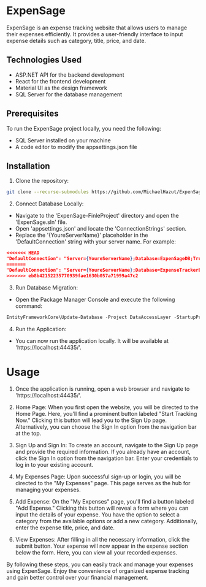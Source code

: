 ﻿# ExpenSage

ExpenSage is an expense tracking website that allows users to manage their expenses efficiently. It provides a user-friendly interface to input expense details such as category, title, price, and date.

## Technologies Used

- ASP.NET API for the backend development
- React for the frontend development
- Material UI as the design framework
- SQL Server for the database management

## Prerequisites

To run the ExpenSage project locally, you need the following:

- SQL Server installed on your machine
- A code editor to modify the appsettings.json file

## Installation

1. Clone the repository:

```bash
git clone --recurse-submodules https://github.com/MichaelHazut/ExpenSage-FinleProject.git
```

2. Connect Database Locally:
* Navigate to the 'ExpenSage-FinleProject' directory and open the 'ExpenSage.sln' file.
* Open 'appsettings.json' and locate the 'ConnectionStrings' section.
* Replace the '{YoureServerName}' placeholder in the 'DefaultConnection' string with your server name. For example:
```json
<<<<<<< HEAD
"DefaultConnection": "Server={YoureServerName};Database=ExpenSageDB;Trusted_Connection=True;TrustServerCertificate=true;"
=======
"DefaultConnection": "Server={YoureServerName};Database=ExpenseTrackerDb;Trusted_Connection=True;TrustServerCertificate=true;"
>>>>>>> eb8b42152235770939fae1630b057a71999a47c2
```

3. Run Database Migration:
* Open the Package Manager Console and execute the following command:
```powershell
EntityFrameworkCore\Update-Database -Project DataAccessLayer -StartupProject ExpenSage
```

4. Run the Application:
* You can now run the application locally. It will be available at 'https://localhost:44435/'.

# Usage
1. Once the application is running, open a web browser and navigate to 'https://localhost:44435/'.
2. Home Page: When you first open the website, you will be directed to the Home Page. Here, you'll find a prominent button labeled "Start Tracking Now." Clicking this button will lead you to the Sign Up page. Alternatively, you can choose the Sign In option from the navigation bar at the top.

2. Sign Up and Sign In: To create an account, navigate to the Sign Up page and provide the required information. If you already have an account, click the Sign In option from the navigation bar. Enter your credentials to log in to your existing account.

3. My Expenses Page: Upon successful sign-up or login, you will be directed to the "My Expenses" page. This page serves as the hub for managing your expenses.

4. Add Expense: On the "My Expenses" page, you'll find a button labeled "Add Expense." Clicking this button will reveal a form where you can input the details of your expense. You have the option to select a category from the available options or add a new category. Additionally, enter the expense title, price, and date.

5. View Expenses: After filling in all the necessary information, click the submit button. Your expense will now appear in the expense section below the form. Here, you can view all your recorded expenses.

By following these steps, you can easily track and manage your expenses using ExpenSage. Enjoy the convenience of organized expense tracking and gain better control over your financial management.